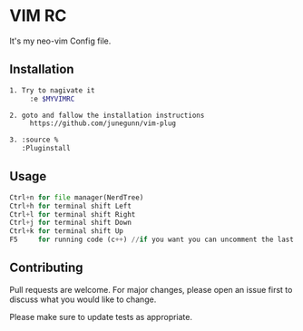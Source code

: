 # VIM RC

It's my neo-vim Config file.

## Installation

```bash
1. Try to nagivate it
     :e $MYVIMRC

2. goto and fallow the installation instructions
     https://github.com/junegunn/vim-plug

3. :source %
   :Pluginstall

```

## Usage

```python
Ctrl+n for file manager(NerdTree)
Ctrl+h for terminal shift Left
Ctrl+l for terminal shift Right
Ctrl+j for terminal shift Down
Ctrl+k for terminal shift Up
F5     for running code (c++) //if you want you can uncomment the last part for more compiling features.
```

## Contributing
Pull requests are welcome. For major changes, please open an issue first to discuss what you would like to change.

Please make sure to update tests as appropriate.

